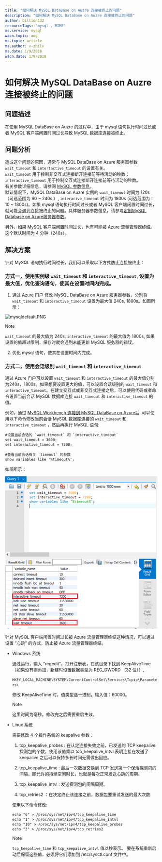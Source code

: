 ```yaml
---
title: "如何解决 MySQL DataBase on Auzre 连接被终止的问题"
description: "如何解决 MySQL DataBase on Auzre 连接被终止的问题"
author: Dillion132
resourceTags: 'mysql , MIME'
ms.service: mysql
wacn.topic: aog
ms.topic: article
ms.author: v-zhilv
ms.date: 1/9/2018
wacn.date: 1/9/2018
---
```


# 如何解决 MySQL DataBase on Auzre 连接被终止的问题

## 问题描述

在使用 MySQL DataBase on Auzre 的过程中，由于 mysql 语句执行时间过长或者 MySQL 客户端闲置时间过长导致 MySQL 数据库连接被终止。

## 问题分析

造成这个问题的原因，通常与 MySQL DataBase on Azure 服务器参数 `wait_timeout` 和 `intertactive_timeout` 的设置有关。<br>
`wait_timeout` 用于控制非交互式连接断开连接前等待活动的秒数；<br>
`interactive_timeout` 用于控制交互式连接断开连接前等待活动的秒数。<br>
有关参数详细信息，请参阅 [MySQL 参数信息](https://dev.mysql.com/doc/refman/5.5/en/server-system-variables.html#sysvar_wait_timeout)。<br>
默认情况下，MySQL DataBase on Auzre 实例的 `wait_timeout` 时间为 120s （可选范围为 60 ~ 240s ）, `interacive_timeout` 时间为 1800s (可选范围为：10 ~ 1800s)。如果 mysql 语句执行时间过长或者 MySQL 客户端闲置时间过长，就可能会遇到连接被终止的问题。具体服务器参数信息，请参考[定制MySQL Database on Azure服务器参数](https://docs.azure.cn/zh-cn/mysql/mysql-database-advanced-settings)。

另外，如果 MySQL 客户端闲置时间过长，也有可能被 Azure 流量管理器终结。这个默认时间为 4 分钟（240s）。

## 解决方案

针对 MySQL 语句执行时间过长，我们可以采取以下方式防止连接被终止：

### 方式一，使用实例级 `wait_timeout` 和 `interactive_timeout`, 设置为最大值，优化查询语句，使其在设置时间内完成。 

1. 通过 [Azure 门户](https://portal.azure.cn) 修改 MySQL DataBase on Azure 服务器参数，分别将 `wait_timeout` 和 `interactive_timeout` 设置为最大值 240s, 1800s。如图所示：

![mysqldefault.PNG](./media/aog-mysql-can-not-connect-to-mysql-database/mysqldefault.PNG)

> [!NOTE]
> `wait_timeout` 的最大值为 240s, `interactive_timeout` 的最大值为 1800s, 如果设置的值超过限制，保存时就会遇到未能更新 MySQL 服务器的错误。

2. 优化 mysql 语句，使其在设置时间内完成。

### 方式二，使用会话级别 `wait_timeout` 和 `interactive_timeout`

通过 Azure 门户可以设置 `wait_timeout` 和 `interactive_timeout` 的最大值分别为240s，1800s。如果想要设置更大的值，可以设置会话级别的 `wait_timeout` 和 `interactive_timeout`。在建立交互式或非交互式连接之后，可以使用代码或者命令设置当前会话 MySQL 数据库连接 `wait_timeout` 和 `interactive_timeout` 的值。

例如，通过 [MySQL Workbench 连接到 MySQL DataBase on Azure](https://docs.microsoft.com/azure/mysql/connect-workbench)后, 可以使用以下命令修改当前会话 MySQL 数据库连接的 `wait_timeout` 和 `interactive_timeout` ，然后再执行 MySQL 语句:

```
#设置当前会话的 `wait_timeout` 和 `interactive_timeout`
set wait_timeout = 3600; 
set interactive_timeout = 7200;

#查看当前会话有关 `timeout` 的参数
show variables like '%timeout%';
```

如图所示：

![mysqlresult.PNG](./media/aog-mysql-can-not-connect-to-mysql-database/mysqlresult.PNG)

针对 MySQL 客户端闲置时间过长被 Azure 流量管理器终结这种情况，可以通过设置 ”心跳” 的方式，防止被 Azure 流量管理器终结。

* Windows 系统

    通过运行，输入 “regedit”，打开注册表，在该目录下找到 KeepAliveTime （如果没有则添加，新建时设置数据类型为 REG_DWORD （32 位））,

    `HKEY_LOCAL_MACHINE\SYSTEM\CurrentControlSet\Services\Tcpip\Parameters\`

    修改 KeepAliveTime 时，值类型选十进制，输入值：60000。

    > [!Note]
    >这里时间为毫秒。修改完之后需要重启生效。

* Linux 系统

    需要修改 4 个操作系统的 keepalive 参数：

    1. tcp_keepalive_probes : 在认定连接失效之前，已发送的 TCP keepalive 探测包的个数。使用该值乘以 tcp_keepalive_intvl 表明连接在发送了 keepalive 之后可以保持多长时间无需做出回应。

    2. tcp_keepalive_time : 最后一次数据交换到 TCP 发送第一个保活探测包的间隔，即允许的持续空闲时长，也就是每次正常发送心跳的周期。

    3. tcp_keepalive_intvl : 发送探测包的间隔周期。

    4. tcp_retries2 ：在决定终止该连接之前，数据包要重试发送的最大次数

    使用以下命令修改:

    ```
    echo "6" > /proc/sys/net/ipv4/tcp_keepalive_time
    echo "1" > /proc/sys/net/ipv4/tcp_keepalive_intvl
    echo "10" > /proc/sys/net/ipv4/tcp_keepalive_probes
    echo "3" > /proc/sys/net/ipv4/tcp_retries2
    ```

    > [!Note]
    > `tcp_keepalive_time` 和 `tcp_keepalive_intvl` 值以秒表示。 要在系统重新启动后保留这些值，必须将它们添加到 /etc/sysctl.conf 文件中。